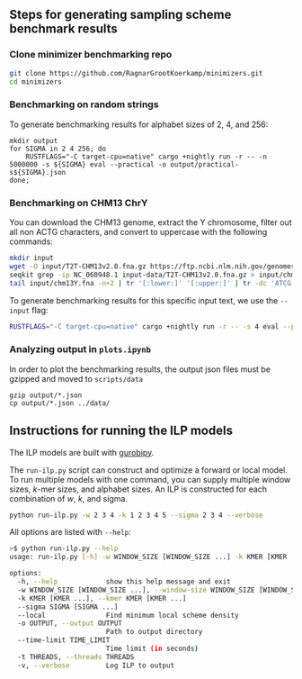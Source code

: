 
## Steps for generating sampling scheme benchmark results

### Clone minimizer benchmarking repo

```bash
git clone https://github.com/RagnarGrootKoerkamp/minimizers.git
cd minimizers
```

### Benchmarking on random strings
To generate benchmarking results for alphabet sizes of 2, 4, and 256:
```
mkdir output
for SIGMA in 2 4 256; do 
    RUSTFLAGS="-C target-cpu=native" cargo +nightly run -r -- -n 5000000 -s ${SIGMA} eval --practical -o output/practical-s${SIGMA}.json
done;
```

### Benchmarking on CHM13 ChrY

You can download the CHM13 genome, extract the Y chromosome, filter out all non ACTG characters,
and convert to uppercase with the following commands:
```bash
mkdir input
wget -O input/T2T-CHM13v2.0.fna.gz https://ftp.ncbi.nlm.nih.gov/genomes/all/GCF/009/914/755/GCF_009914755.1_T2T-CHM13v2.0/GCF_009914755.1_T2T-CHM13v2.0_genomic.fna.gz
seqkit grep -ip NC_060948.1 input-data/T2T-CHM13v2.0.fna.gz > input/chm13Y.fna
tail input/chm13Y.fna -n+2 | tr '[:lower:]' '[:upper:]' | tr -dc 'ATCG' > input/chm13Y.trimmed.txt
```

To generate benchmarking results for this specific input text, we use the `--input` flag:
```bash
RUSTFLAGS="-C target-cpu=native" cargo +nightly run -r -- -s 4 eval --practical -o output/practical-chm13Y.json --input input/chm13Y.trimmed.txt
```

### Analyzing output in `plots.ipynb`
In order to plot the benchmarking results, the output json files must be gzipped and 
moved to `scripts/data`

```
gzip output/*.json
cp output/*.json ../data/
```


## Instructions for running the ILP models
The ILP models are built with [gurobipy](https://support.gurobi.com/hc/en-us/articles/360044290292-How-do-I-install-Gurobi-for-Python).

The `run-ilp.py` script can construct and optimize a forward or local model. To run multiple models
with one command, you can supply multiple window sizes, _k_-mer sizes, and alphabet sizes. An ILP
is constructed for each combination of _w_, _k_, and sigma.
```bash
python run-ilp.py -w 2 3 4 -k 1 2 3 4 5 --sigma 2 3 4 --verbose
```

All options are listed with `--help`:
```bash
>$ python run-ilp.py --help
usage: run-ilp.py [-h] -w WINDOW_SIZE [WINDOW_SIZE ...] -k KMER [KMER ...] --sigma SIGMA [SIGMA ...] [--local] [-o OUTPUT] [--time-limit TIME_LIMIT] [-t THREADS] [-v]

options:
  -h, --help            show this help message and exit
  -w WINDOW_SIZE [WINDOW_SIZE ...], --window-size WINDOW_SIZE [WINDOW_SIZE ...]
  -k KMER [KMER ...], --kmer KMER [KMER ...]
  --sigma SIGMA [SIGMA ...]
  --local               Find minimum local scheme density
  -o OUTPUT, --output OUTPUT
                        Path to output directory
  --time-limit TIME_LIMIT
                        Time limit (in seconds)
  -t THREADS, --threads THREADS
  -v, --verbose         Log ILP to output
```
